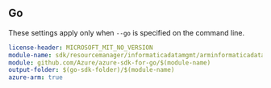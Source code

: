 ## Go

These settings apply only when `--go` is specified on the command line.

```yaml $(go) && $(track2)
license-header: MICROSOFT_MIT_NO_VERSION
module-name: sdk/resourcemanager/informaticadatamgmt/arminformaticadatamgmt
module: github.com/Azure/azure-sdk-for-go/$(module-name)
output-folder: $(go-sdk-folder)/$(module-name)
azure-arm: true
```
